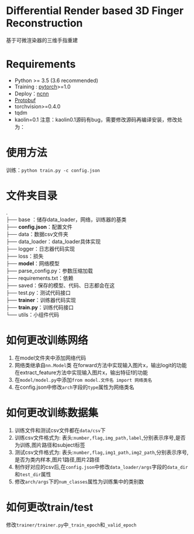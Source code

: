 # Differential Render based 3D Finger Reconstruction
基于可微渲染器的三维手指重建

# Requirements

- Python \>= 3.5 (3.6 recommended)
- Training : [pytorch](https://github.com/pytorch/pytorch)>=1.0
- Deploy：[ncnn](https://github.com/Tencent/ncnn)
- [Protobuf](https://gist.github.com/diegopacheco/cd795d36e6ebcd2537cd18174865887b)
- torchvision>=0.4.0
- tqdm
- kaolin=0.1
注意：kaolin0.1源码有bug，需要修改源码再编译安装，修改处为：

# 使用方法

训练：`python train.py -c config.json`

# 文件夹目录

.  
├── base ：储存data_loader，网络，训练器的基类  
├── **config.json**：配置文件  
├── data：数据csv文件夹  
├── data_loader：data_loader具体实现  
├── logger：日志器代码实现  
├── loss：损失  
├── **model**：网络模型  
├── parse_config.py：参数压缩加载  
├── requirements.txt：依赖  
├── saved：保存的模型、代码、日志都会在这  
├── test.py：测试代码接口  
├── **trainer**：训练器代码实现  
├── **train.py**：训练代码接口  
└── utils：小组件代码  

# 如何更改训练网络

1. 在model文件夹中添加网络代码
2. 网络类继承自`nn.Model`类
   在forward方法中实现输入图片x，输出logit的功能
   在extract_feature方法中实现输入图片x，输出特征f的功能
3. 在`model/model.py`中添加`from model.文件名 import 网络类名`
4. 在config.json中修改`arch`字段的`type`属性为网络类名

# 如何更改训练数据集

1. 训练文件和测试csv文件都在`data/csv`下
2. 训练csv文件格式为: 表头:`number,flag,img_path,label`,分别表示序号,是否为训练,图片路径和subject标签
3. 测试csv文件格式为: 表头:`number,flag,img1_path,img2_path`,分别表示序号,是否为类内样本,图片1路径,图片2路径
4. 制作好对应的csv后,在`config.json`中修改`data_loader/args`字段的`data_dir`和`test_dir`属性
5. 修改`arch/args`下的`num_classes`属性为训练集中的类别数

# 如何更改train/test

修改`trainer/trainer.py`中`_train_epoch`和`_valid_epoch`

